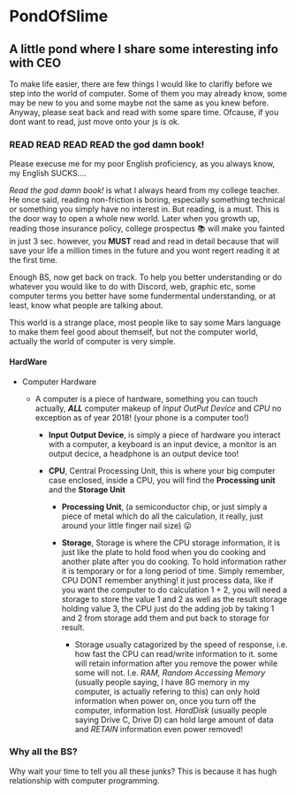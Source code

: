 # PondOfSlime
## A little pond where I share some interesting info with CEO
To make life easier, there are few things I would like to clarifly before we step into the world of computer.
Some of them you may already know, some may be new to you and some maybe not the same as you knew before.
Anyway, please seat back and read with some spare time.
Ofcause, if you dont want to read, just move onto your js is ok.
### READ READ READ READ the god damn book!
Please execuse me for my poor English proficiency, as you always know, my English SUCKS....

*Read the god damn book!* is what I always heard from my college teacher. He once said, reading non-friction is boring, especially something technical or something you simply have no interest in. But reading, is a must. This is the door way to open a whole new world. Later when you growth up, reading those insurance policy, college prospectus :books: will make you fainted in just 3 sec. however, you **MUST** read and read in detail because that will save your life a million times in the future and you wont regert reading it at the first time.

Enough BS, now get back on track. To help you better understanding or do whatever you would like to do with Discord, web, graphic etc, some computer terms you better have some fundermental understanding, or at least, know what people are talking about.

This world is a strange place, most people like to say some Mars language to make them feel good about themself, but not the computer world, actually the world of computer is very simple.

#### HardWare

- Computer Hardware

  - A computer is a piece of hardware, something you can touch actually, ***ALL*** computer makeup of *Input OutPut Device* and *CPU* no exception as of year 2018! (your phone is a computer too!)
  
    - **Input Output Device**, is simply a piece of hardware you interact with a computer, a keyboard is an input device, a monitor is an output decice, a headphone is an output device too!
   
    - **CPU**, Central Processing Unit, this is where your big computer case enclosed, inside a CPU, you will find the **Processing unit** and the **Storage Unit**
   
      - **Processing Unit**, (a semiconductor chip, or just simply a piece of metal which do all the calculation, it really, just around your little finger nail size) :stuck_out_tongue: 
      
      - **Storage**, Storage is where the CPU storage information, it is just like the plate to hold food when you do cooking and another plate after you do cooking. To hold information rather it is temporary or for a long period of time. Simply remember, CPU DONT remember anything! it just process data, like if you want the computer to do calculation 1 + 2, you will need a storage to store the value 1 and 2 as well as the result storage holding value 3, the CPU just do the adding job by taking 1 and 2 from storage add them and put back to storage for result.
      
        - Storage usually catagorized by the speed of response, i.e. how fast the CPU can read/write information to it. some will retain information after you remove the power while some will not. I.e. *RAM, Random Accessing Memory* (usually people saying, I have 8G memory in my computer, is actually refering to this) can only hold information when power on, once you turn off the computer, information lost. *HardDisk* (usually people saying Drive C, Drive D) can hold large amount of data and *RETAIN* information even power removed!
        
### Why all the BS?

Why wait your time to tell you all these junks? This is because it has hugh relationship with computer programming.

